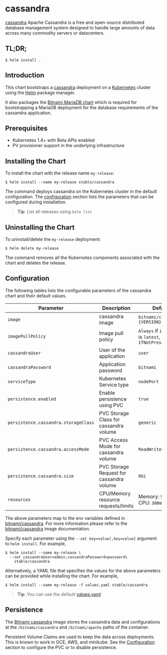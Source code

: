 # cassandra

[cassandra](https://cassandra.apache.org) Apache Cassandra is a free and open-source distributed database management system designed to handle large amounts of data across many commodity servers or datacenters.

## TL;DR;

```console
$ helm install .
```

## Introduction

This chart bootstraps a [cassandra](https://github.com/bitnami/bitnami-docker-cassandra) deployment on a [Kubernetes](http://kubernetes.io) cluster using the [Helm](https://helm.sh) package manager.

It also packages the [Bitnami MariaDB chart](https://github.com/kubernetes/charts/tree/master/stable/mariadb) which is required for bootstrapping a MariaDB deployment for the database requirements of the cassandra application.

## Prerequisites

- Kubernetes 1.4+ with Beta APIs enabled
- PV provisioner support in the underlying infrastructure

## Installing the Chart

To install the chart with the release name `my-release`:

```console
$ helm install --name my-release stable/cassandra
```

The command deploys cassandra on the Kubernetes cluster in the default configuration. The [configuration](#configuration) section lists the parameters that can be configured during installation.

> **Tip**: List all releases using `helm list`

## Uninstalling the Chart

To uninstall/delete the `my-release` deployment:

```console
$ helm delete my-release
```

The command removes all the Kubernetes components associated with the chart and deletes the release.

## Configuration

The following tables lists the configurable parameters of the cassandra chart and their default values.

|              Parameter               |               Description                |                         Default                         |
|--------------------------------------|------------------------------------------|---------------------------------------------------------|
| `image`                              | cassandra image                             | `bitnami/cassandra:{VERSION}`                           |
| `imagePullPolicy`                    | Image pull policy                        | `Always` if `imageTag` is `latest`, else `IfNotPresent` |
| `cassandraUser`                         | User of the application                  | `user`                                                  |
| `cassandraPassword`                     | Application password                     | `bitnami` |
| `serviceType`                        | Kubernetes Service type                  | `nodePort`                                          |
| `persistence.enabled`                | Enable persistence using PVC             | `true`                                                  |
| `persistence.cassandra.storageClass`    | PVC Storage Class for cassandra volume      | `generic`                                               |
| `persistence.cassandra.accessMode`      | PVC Access Mode for cassandra volume        | `ReadWriteOnce`                                         |
| `persistence.cassandra.size`            | PVC Storage Request for cassandra volume    | `8Gi`                                                   |
| `resources`                          | CPU/Memory resource requests/limits      | Memory: `512Mi`, CPU: `300m`                            |

The above parameters map to the env variables defined in [bitnami/cassandra](http://github.com/bitnami/bitnami-docker-cassandra). For more information please refer to the [bitnami/cassandra](http://github.com/bitnami/bitnami-docker-cassandra) image documentation.

Specify each parameter using the `--set key=value[,key=value]` argument to `helm install`. For example,

```console
$ helm install --name my-release \
  --set cassandraUser=admin,cassandraPassword=password\
    stable/cassandra
```


Alternatively, a YAML file that specifies the values for the above parameters can be provided while installing the chart. For example,

```console
$ helm install --name my-release -f values.yaml stable/cassandra
```

> **Tip**: You can use the default [values.yaml](values.yaml)

## Persistence

The [Bitnami cassandra](https://github.com/bitnami/bitnami-docker-cassandra) image stores the cassandra data and configurations at the `/bitnami/cassandra` and `/bitnami/apache` paths of the container.

Persistent Volume Claims are used to keep the data across deployments. This is known to work in GCE, AWS, and minikube.
See the [Configuration](#configuration) section to configure the PVC or to disable persistence.
